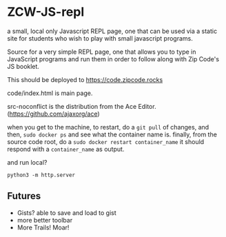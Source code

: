 # ZCW-JS-repl
a small, local only Javascript REPL page, one that can be used via a static site for students who wish to play with small javascript programs.

Source for a very simple REPL page, one that allows you to type in JavaScript programs and run them in order to follow along with Zip Code's JS booklet. 

This should be deployed to https://code.zipcode.rocks

code/index.html is main page.

src-noconflict is the distribution from the Ace Editor. (https://github.com/ajaxorg/ace)

when you get to the machine, to restart, do a `git pull` of changes,
and then, `sudo docker ps` and see what the container name is.
finally, from the source code root, do a `sudo docker restart container_name`
it should respond with a `container_name` as output.

and run local?

```
python3 -m http.server
```

## Futures

- Gists? able to save and load to gist
- more better toolbar
- More Trails! Moar!